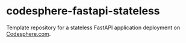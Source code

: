 # codesphere-fastapi-stateless

Template repository for a stateless FastAPI application deployment on [Codesphere.com](https://codesphere.com).
